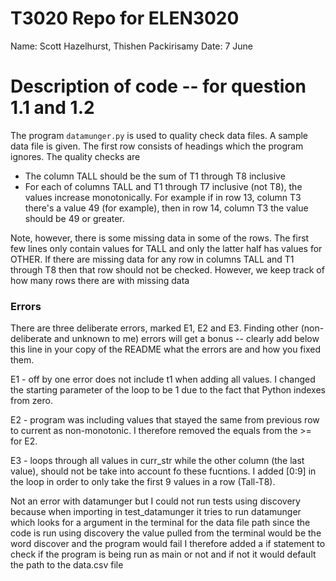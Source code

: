 
# T3020   Repo for ELEN3020

Name: Scott Hazelhurst, Thishen Packirisamy
Date: 7 June


# Description of code -- for question 1.1 and 1.2

The program `datamunger.py` is used to quality check data files. A
sample data file is given. The first row consists of headings which
the program ignores. The quality checks are

* The column TALL should be the sum of T1 through T8 inclusive
* For each of columns TALL and T1 through T7 inclusive (not T8),  the values increase monotonically. For example if in row 13, column T3 there's a value 49 (for example), then in row 14, column T3 the value should be 49 or greater.

Note, however, there is some missing data in some of the rows. The first few lines only contain values for TALL and only the latter half has values for OTHER.  If there are missing data for any row in columns TALL and T1 through T8 then that row should not be checked. However, we keep track of how many rows there are with missing data


### Errors

There are three deliberate errors, marked E1, E2 and E3. Finding other (non-deliberate and unknown to me)  errors will get a bonus -- clearly add below this line in your copy of the README what the errors are and how you fixed them.

E1 - off by one error does not include t1 when adding all values. I changed the starting parameter of the loop to be 1 due to the fact that Python indexes from zero.

E2 - program was including values that stayed the same from previous row to current as non-monotonic. I therefore removed the equals from the >= for E2.

E3 - loops through all values in curr_str while the other column (the last value), should not be take into account fo these fucntions. I added [0:9] in the loop in order to only take the first 9 values in a row (Tall-T8).

Not an error with datamunger but I could not run tests using discovery because when 
importing in test_datamunger it tries to run datamunger which looks for a argument in the terminal for the data file path
since the code is run using discovery the value pulled from the terminal would be the word discover and the program would fail
I therefore added a if statement to check if the program is being run as main or not and if not it would default the path to the data.csv file
